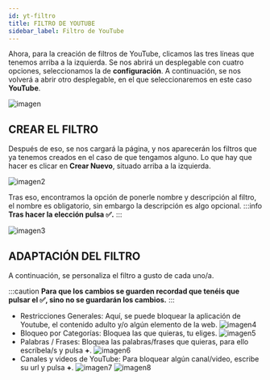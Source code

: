 ```yaml
---
id: yt-filtro
title: FILTRO DE YOUTUBE
sidebar_label: Filtro de YouTube
---
```


Ahora, para la creación de filtros de YouTube, clicamos las tres líneas que tenemos arriba a la izquierda. Se nos abrirá un desplegable con cuatro opciones, seleccionamos la de **configuración**. A continuación, se nos volverá a abrir otro desplegable, en el que seleccionaremos en este caso **YouTube**.

![imagen](https://i.ibb.co/4YbrkMZ/youtubeee.png 'Logo Title Text 1')

## CREAR EL FILTRO

Después de eso, se nos cargará la página, y nos aparecerán los filtros que ya tenemos creados en el caso de que tengamos alguno. Lo que hay que hacer es clicar en **Crear Nuevo**, situado arriba a la izquierda.

![imagen2](https://i.ibb.co/P5mXhss/yt.png 'Logo Title Text 2')

Tras eso, encontramos la opción de ponerle nombre y descripción al filtro, el nombre es obligatorio, sin embargo la descripción es algo opcional.
:::info
**Tras hacer la elección pulsa ✅.**
:::

![imagen3](https://i.ibb.co/sH03vbB/youtub.png 'Logo Title Text 3')

## ADAPTACIÓN DEL FILTRO

A continuación, se personaliza el filtro a gusto de cada uno/a.

:::caution
**Para que los cambios se guarden recordad que tenéis que pulsar el ✅, sino no se guardarán los cambios.**
:::
* Restricciones Generales: Aquí, se puede bloquear la aplicación de Youtube, el contenido adulto y/o algún elemento de la web.
![imagen4](https://i.ibb.co/bg7qGCv/youu-tube.png 'Logo Title Text 4')
* Bloqueo por Categorías: Bloquea las que quieras, tu eliges.
![imagen5](https://i.ibb.co/gd5zQz8/filtro-yt.png 'Logo Title Text 5')
* Palabras / Frases: Bloquea las palabras/frases que quieras, para ello escríbela/s y pulsa **+**.
![imagen6](https://i.ibb.co/stxmDD3/filtro-youtube.png 'Logo Title Text 6')
* Canales y videos de YouTube: Para bloquear algún canal/video, escribe su url y pulsa **+**.
![imagen7](https://i.ibb.co/yghqnCj/filtro-youutube.png 'Logo Title Text 7')
![imagen8](https://i.ibb.co/FXjQFpm/youtube-filtroo.png 'Logo Title Text 8')

